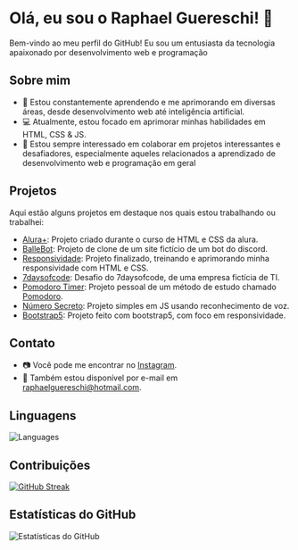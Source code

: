 # Olá, eu sou o Raphael Guereschi! 👋

Bem-vindo ao meu perfil do GitHub! Eu sou um entusiasta da tecnologia apaixonado por desenvolvimento web e programação

## Sobre mim

- 🌱 Estou constantemente aprendendo e me aprimorando em diversas áreas, desde desenvolvimento web até inteligência artificial.
- 💻 Atualmente, estou focado em aprimorar minhas habilidades em HTML, CSS & JS.
- 🤝 Estou sempre interessado em colaborar em projetos interessantes e desafiadores, especialmente aqueles relacionados a aprendizado de desenvolvimento web e programação em geral

## Projetos

Aqui estão alguns projetos em destaque nos quais estou trabalhando ou trabalhei:

- [Alura+](https://github.com/r-guereschi/novo_projeto_alura): Projeto criado durante o curso de HTML e CSS da alura.
- [BalleBot](https://r-guereschi.github.io/ballebot/): Projeto de clone de um site fictício de um bot do discord.
- [Responsividade](https://r-guereschi.github.io/responsividade-com-mobile-first/): Projeto finalizado, treinando e aprimorando minha responsividade com HTML e CSS.
- [7daysofcode](https://r-guereschi.github.io/optimustech/): Desafio do 7daysofcode, de uma empresa fictícia de TI.
- [Pomodoro Timer](https://pomodoro-timer-nu-indol.vercel.app/): Projeto pessoal de um método de estudo chamado [Pomodoro](https://brasilescola.uol.com.br/dicas-de-estudo/tecnica-pomodoro-que-e-e-como-funciona.htm).
- [Número Secreto](https://r-guereschi.github.io/voice.recognition/): Projeto simples em JS usando reconhecimento de voz.
- [Bootstrap5](): Projeto feito com bootstrap5, com foco em responsividade.

## Contato

- 📷 Você pode me encontrar no [Instagram](https://www.instagram.com/r.guereschi_/).
- 📧 Também estou disponível por e-mail em [raphaelguereschi@hotmail.com](mailto:raphaelguereschi@hotmail.com).

## Linguagens

![Languages](https://github-readme-stats.vercel.app/api/top-langs/?username=r-guereschi&layout=compact&theme=dracula&hide_title=true&langs_count=10)

## Contribuições

[![GitHub Streak](https://github-readme-streak-stats.herokuapp.com/?user=r-guereschi&theme=dark)](https://github.com/DenverCoder1/github-readme-streak-stats)

## Estatísticas do GitHub

![Estatísticas do GitHub](https://github-readme-stats.vercel.app/api?username=r-guereschi&show_icons=true&theme=dark)
